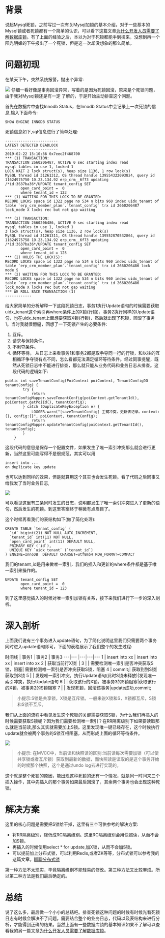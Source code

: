 # 背景
说起Mysql死锁，之前写过一次有关Mysql加锁的基本介绍，对于一些基本的Mysql锁或者死锁都有一个简单的认识，可以看下这篇文章[为什么开发人员需要了解数据库锁](https://github.com/javagrowing/JGrowing/blob/master/%E8%AE%A1%E7%AE%97%E6%9C%BA%E5%9F%BA%E7%A1%80/%E6%95%B0%E6%8D%AE%E5%BA%93/mysql/%E4%B8%BA%E4%BB%80%E4%B9%88%E5%BC%80%E5%8F%91%E4%BA%BA%E5%91%98%E5%BF%85%E9%A1%BB%E8%A6%81%E4%BA%86%E8%A7%A3%E6%95%B0%E6%8D%AE%E5%BA%93%E9%94%81%EF%BC%9F.md)。有了上面的经验之后，本以为对于死锁都能手到擒来，没想到再一个阳光明媚的下午报出了一个死锁，但是这一次却没想象的那么简单。

# 问题初现
在某天下午，突然系统报警，抛出个异常:

![](https://user-gold-cdn.xitu.io/2019/2/26/1692a7779c86fd79?w=2676&h=940&f=png&s=526369)
仔细一看好像是事务回滚异常，写着的是因为死锁回滚，原来是个死锁问题，由于我对Mysql锁还是有一定
了解的，于是开始主动排查这个问题。

首先在数据库中查找Innodb Status，在Innodb Status中会记录上一次死锁的信息,输入下面命令:

```
SHOW ENGINE INNODB STATUS
```
死锁信息如下,sql信息进行了简单处理:

```
------------------------
LATEST DETECTED DEADLOCK
------------------------
2019-02-22 15:10:56 0x7eec2f468700
*** (1) TRANSACTION:
TRANSACTION 2660206487, ACTIVE 0 sec starting index read
mysql tables in use 1, locked 1
LOCK WAIT 2 lock struct(s), heap size 1136, 1 row lock(s)
MySQL thread id 31261312, OS thread handle 139554322093824, query id 11624975750 10.23.134.92 erp_crm__6f73 updating
/*id:3637ba36*/UPDATE tenant_config SET
       open_card_point =  0
       where tenant_id = 123
*** (1) WAITING FOR THIS LOCK TO BE GRANTED:
RECORD LOCKS space id 1322 page no 534 n bits 960 index uidx_tenant of table `erp_crm_member_plan`.`tenant_config` trx id 2660206487 lock_mode X locks rec but not gap waiting

*** (2) TRANSACTION:
TRANSACTION 2660206486, ACTIVE 0 sec starting index read
mysql tables in use 1, locked 1
3 lock struct(s), heap size 1136, 2 row lock(s)
MySQL thread id 31261311, OS thread handle 139552870532864, query id 11624975758 10.23.134.92 erp_crm__6f73 updating
/*id:3637ba36*/UPDATE tenant_config SET
       open_card_point =  0
       where tenant_id = 123
*** (2) HOLDS THE LOCK(S):
RECORD LOCKS space id 1322 page no 534 n bits 960 index uidx_tenant of table `erp_crm_member_plan`.`tenant_config` trx id 2660206486 lock mode S
*** (2) WAITING FOR THIS LOCK TO BE GRANTED:
RECORD LOCKS space id 1322 page no 534 n bits 960 index uidx_tenant of table `erp_crm_member_plan`.`tenant_config` trx id 2660206486 lock_mode X locks rec but not gap waiting
*** WE ROLL BACK TRANSACTION (1)
------------
```
给大家简单的分析解释一下这段死锁日志，事务1执行Update语句的时候需要获取uidx_tenant这个索引再where条件上的X锁(行锁)，事务2执行同样的Update语句，也在uidx_tenant上面想要获取X锁(行锁)，然后就出现了死锁，回滚了事务1。当时我就很懵逼，回想了一下死锁产生的必要条件:
1. 互斥。
2. 请求与保持条件。
3. 不剥夺条件。
4. 循环等待。
从日志上来看事务1和事务2都是取争夺同一行的行锁，和以往的互相循环争夺锁有点不同，怎么看都无法满足循环等待条件。经过同事提醒，既然从死锁日志中不能进行排查，那么就只能从业务代码和业务日志从排查。这段代码的逻辑如下:


```
public int saveTenantConfig(PoiContext poiContext, TenantConfigDO tenantConfig) {
        try {
            return tenantConfigMapper.saveTenantConfig(poiContext.getTenantId(), poiContext.getPoiId(), tenantConfig);
        } catch (DuplicateKeyException e) {
            LOGGER.warn("[saveTenantConfig] 主键冲突，更新该记录。context:{}, config:{}", poiContext, tenantConfig);
            return tenantConfigMapper.updateTenantConfig(poiContext.getTenantId(), tenantConfig);
        }
    }
```
这段代码的意思是保存一个配置文件，如果发生了唯一索引冲突那么就会进行更新，当然这里可能写得不是很规范，其实可以用

```
insert into ... 
on duplicate key update 
```
也可以达到同样的效果，但是就算用这个其实也会发生死锁。看了代码之后同事又给我发了当时业务日志,

![](https://user-gold-cdn.xitu.io/2019/2/27/1692cb7c69f8a23d?w=2330&h=604&f=png&s=251548)

可以看见这里有三条同时发生的日志，说明都发生了唯一索引冲突进入了更新的语句，然后发生的死锁。到这里答案终于稍微有点眉目了。

这个时候再看我们的表结构如下(做了简化处理):

```
CREATE TABLE `tenant_config` (
  `id` bigint(21) NOT NULL AUTO_INCREMENT,
  `tenant_id` int(11) NOT NULL,
  `open_card_point` int(11) DEFAULT NULL,
  PRIMARY KEY (`id`),
  UNIQUE KEY `uidx_tenant` (`tenant_id`)
) ENGINE=InnoDB  DEFAULT CHARSET=utf8mb4 ROW_FORMAT=COMPACT
```
我们的tenant_id是用来做唯一索引，我们的插入和更新的where条件都是基于唯一索引来操作的。

```
UPDATE tenant_config SET
       open_card_point =  0
       where tenant_id = 123
```
到了这里感觉插入的时候对唯一索引加锁有关系，接下来我们进行下一步的深入剖析。

# 深入剖析
上面我们说有三个事务进入update语句，为了简化说明这里我们只需要两个事务同时进入update语句即可，下面的表格展示了我们整个的发生过程:

时间线 | 事务1 | 事务2 | 事务3
---|--- |---|---|---
1 | insert into xx | insert into xx | insert into xx
2 | 获取当前行X锁| | 
3 | | 需要检测唯一索引是否冲突获取S锁，阻塞| 需要检测唯一索引是否冲突获取S锁，阻塞
4 | commit;| 获取到到S锁|获取到S锁 
5 | | 发现唯一索引冲突，执行Update语句(此时S锁未释放)|发现唯一索引冲突，执行Update语句
6 | | 获取该行的X锁，被事务3的S锁阻塞|获取该行的X锁，被事务2的S锁阻塞
7 | | 发现死锁，回滚该事务|update成功,commit;

> 小提示:S锁是共享锁，X锁是互斥锁。一般来说X锁和S，X锁都互斥，S锁和S锁不互斥。

我们从上面的流程中看见发生这个死锁的关键需要获取S锁，为什么我们再插入的时候需要获取S锁呢？因为我们需要检测唯一索引？在RR隔离级别下如果要读取那么就是当前读,那么其实就需要加上S锁。这里发现唯一键已经存在，这个时候执行update就会被两个事务的S锁互相阻塞，从而形成上面的循环等待条件。

![](https://user-gold-cdn.xitu.io/2019/2/27/1692d0a5adc7813c?w=1092&h=534&f=png&s=48309)
> 小提示: 在MVCC中，当前读和快照读的区别:当前读每次需要加锁（可以使共享锁或者互斥锁）获取到最新的数据，而快照读是读取的是这个事务开始的时候那个快照，这个是通过undo log去进行实现的。

这个就是整个死锁的原因，能出现这种死锁的还有一个情况，就是同一时间来三个插入操作，其中先插入的那个事务如果最后回滚了，其余两个事务也会出现这种死锁。
# 解决方案

这里的核心问题是需要把S锁给干掉，这里有三个可供参考的解决方案:
- 将RR隔离级别，降低成RC隔离级别。这里RC隔离级别会用快照读，从而不会加S锁。
- 再插入的时候使用select * for update,加X锁，从而不会加S锁。
- 可以提前加上分布式锁，可以利用Redis,或者ZK等等，分布式锁可以参考我的这篇文章。[聊聊分布式锁](https://github.com/javagrowing/JGrowing/blob/master/%E5%88%86%E5%B8%83%E5%BC%8F/%E5%86%8D%E6%9C%89%E4%BA%BA%E9%97%AE%E4%BD%A0%E5%88%86%E5%B8%83%E5%BC%8F%E9%94%81%EF%BC%8C%E8%BF%99%E7%AF%87%E6%96%87%E7%AB%A0%E6%89%94%E7%BB%99%E4%BB%96.md)

第一种方法不太现实，毕竟隔离级别不能轻易的修改。第三种方法又比较麻烦。所以第二种方法是我们最后确定的。
# 总结
说了这么多，最后做一个小小的总结吧。排查死锁这种问题的时候有时候光看死锁日志有时候会解决不了问题，需要结合整个的业务日志，代码以及表结构来进行分析，才能得到正确的结果。当然上面有一些数据库锁的基本知识如果不了解可以查看我的另一篇文章[为什么开发人员需要了解数据库锁](https://github.com/javagrowing/JGrowing/blob/master/%E8%AE%A1%E7%AE%97%E6%9C%BA%E5%9F%BA%E7%A1%80/%E6%95%B0%E6%8D%AE%E5%BA%93/mysql/%E4%B8%BA%E4%BB%80%E4%B9%88%E5%BC%80%E5%8F%91%E4%BA%BA%E5%91%98%E5%BF%85%E9%A1%BB%E8%A6%81%E4%BA%86%E8%A7%A3%E6%95%B0%E6%8D%AE%E5%BA%93%E9%94%81%EF%BC%9F.md)。

